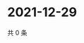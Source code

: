 # 2021-12-29

共 0 条

<!-- BEGIN WEIBO -->
<!-- 最后更新时间 Wed Dec 29 2021 04:10:02 GMT+0800 (China Standard Time) -->

<!-- END WEIBO -->
